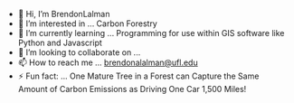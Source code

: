 - 👋 Hi, I’m BrendonLalman
- 👀 I’m interested in ... Carbon Forestry
- 🌱 I’m currently learning ... Programming for use within GIS software like Python and Javascript
- 💞️ I’m looking to collaborate on ... 
- 📫 How to reach me ... brendonalalman@ufl.edu
- ⚡ Fun fact: ... One Mature Tree in a Forest can Capture the Same Amount of Carbon Emissions as Driving One Car 1,500 Miles!

<!---
BrendonLalman/BrendonLalman is a ✨ special ✨ repository because its `README.md` (this file) appears on your GitHub profile.
You can click the Preview link to take a look at your changes.
--->
